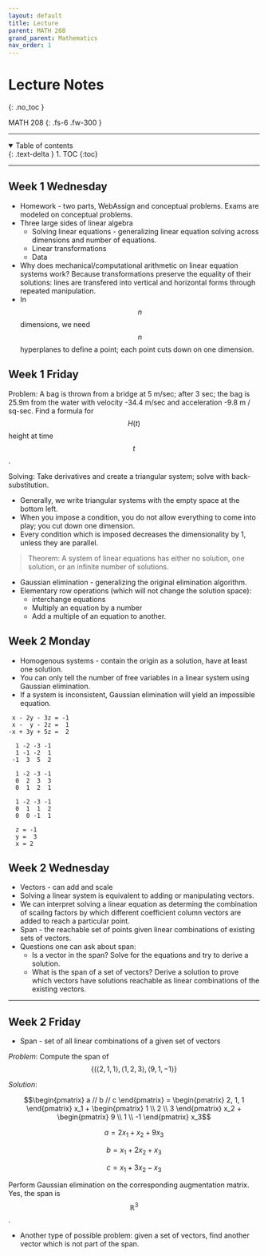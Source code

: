 ```yaml
---
layout: default
title: Lecture
parent: MATH 208
grand_parent: Mathematics
nav_order: 1
---
```


# Lecture Notes
{: .no_toc }

MATH 208
{: .fs-6 .fw-300 }

---

<details open markdown="block">
  <summary>
    Table of contents
  </summary>
  {: .text-delta }
1. TOC
{:toc}
</details>

---

## Week 1 Wednesday
- Homework - two parts, WebAssign and conceptual problems. Exams are modeled on conceptual problems.
- Three large sides of linear algebra
  - Solving linear equations - generalizing linear equation solving across dimensions and number of equations.
  - Linear transformations
  - Data
- Why does mechanical/computational arithmetic on linear equation systems work? Because transformations preserve the equality of their solutions: lines are transfered into vertical and horizontal forms through repeated manipulation.
- In $$n$$ dimensions, we need $$n$$ hyperplanes to define a point; each point cuts down on one dimension.

## Week 1 Friday

Problem: A bag is thrown from a bridge at 5 m/sec; after 3 sec; the bag is 25.9m from the water with velocity -34.4 m/sec and acceleration -9.8 m / sq-sec. Find a formula for $$H(t)$$ height at time $$t$$.

Solving: Take derivatives and create a triangular system; solve with back-substitution.

- Generally, we write triangular systems with the empty space at the bottom left.
- When you impose a condition, you do not allow everything to come into play; you cut down one dimension.
- Every condition which is imposed decreases the dimensionality by 1, unless they are parallel.

> Theorem: A system of linear equations has either no solution, one solution, or an infinite number of solutions.

- Gaussian elimination - generalizing the original elimination algorithm.
- Elementary row operations (which will not change the solution space):
  - interchange equations
  - Multiply an equation by a number
  - Add a multiple of an equation to another.

## Week 2 Monday
- Homogenous systems - contain the origin as a solution, have at least one solution.
- You can only tell the number of free variables in a linear system using Gaussian elimination.
- If a system is inconsistent, Gaussian elimination will yield an impossible equation.

```
 x - 2y - 3z = -1
 x -  y - 2z =  1
-x + 3y + 5z =  2

  1 -2 -3 -1
  1 -1 -2  1
 -1  3  5  2
 
  1 -2 -3 -1
  0  2  3  3
  0  1  2  1
  
  1 -2 -3 -1
  0  1  1  2
  0  0 -1  1
  
  z = -1
  y =  3
  x = 2
  ```
  
  ## Week 2 Wednesday
  - Vectors - can add and scale
  - Solving a linear system is equivalent to adding or manipulating vectors.
  - We can interpret solving a linear equation as determing the combination of scailng factors by which different coefficient column vectors are added to reach a particular point.
  - Span - the reachable set of points given linear combinations of existing sets of vectors.
  - Questions one can ask about span:
    - Is a vector in the span? Solve for the equations and try to derive a solution.
    - What is the span of a set of vectors? Derive a solution to prove which vectors have solutions reachable as linear combinations of the existing vectors.
 
---

## Week 2 Friday
- Span - set of all linear combinations of a given set of vectors

*Problem*: Compute the span of $$\{(\langle 2, 1, 1\rangle, \langle 1, 2, 3 \rangle, \langle 9, 1, -1 \rangle\}$$

*Solution*:

$$\begin{pmatrix} a // b // c \end{pmatrix} = \begin{pmatrix} 2, 1, 1 \end{pmatrix} x_1 + \begin{pmatrix} 1 \\ 2 \\ 3 \end{pmatrix} x_2 + \begin{pmatrix} 9 \\ 1 \\ -1 \end{pmatrix} x_3$$

$$a = 2x_1 + x_2 + 9x_3$$

$$b = x_1 + 2x_2 + x_3$$

$$c = x_1 + 3x_2 - x_3$$

Perform Gaussian elimination on the corresponding augmentation matrix. Yes, the span is $$\mathbb{R}^3$$.

- Another type of possible problem: given a set of vectors, find another vector which is not part of the span.
















